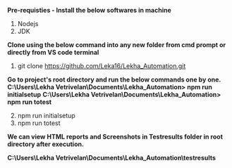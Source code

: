 **Pre-requisties - Install the below softwares in machine**
1. Nodejs
2. JDK

**Clone using the below command  into any new folder from cmd prompt or directly from VS code terminal**

1. git clone https://github.com/Leka16/Lekha_Automation.git

**Go to project's root directory and run the below commands one by one.**
**C:\Users\Lekha Vetrivelan\Documents\Lekha_Automation> npm run initialsetup**
**C:\Users\Lekha Vetrivelan\Documents\Lekha_Automation> npm run totest**

2. npm run initialsetup
3. npm run totest

**We can view HTML reports and Screenshots in Testresults folder in root directory after execution.**

**C:\Users\Lekha Vetrivelan\Documents\Lekha_Automation\testresults**